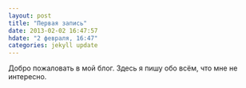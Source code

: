 ```yaml
---
layout: post
title: "Первая запись"
date: 2013-02-02 16:47:57
hdate: "2 февраля, 16:47"
categories: jekyll update
---
```

Добро пожаловать в мой блог. Здесь я пишу обо всём, что мне не интересно.